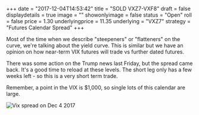 +++
date = "2017-12-04T14:53:42"
title = "SOLD VXZ7-VXF8"
draft = false
displaydetails = true
image = ""
showonlyimage = false
status = "Open"
roll = false
price = 1.30
underlyingprice = 11.35
underlying = "VXZ7"
strategy = "Futures Calendar Spread"
+++


Most of the time when we describe "steepeners" or "flatteners" on the curve, we're talking about the yield curve. 
This is similar but we have an opinion on how near-term VIX futures will trade vs further dated futures.

There was some action on the Trump news last Friday, but the spread came back. It's a good time to reload at these levels. The 
short leg only has a few weeks left - so this is a very short term trade.

Remember, a point in the VIX is $1,000, so single lots of this calendar are large.

![Vix spread on Dec 4 2017][1]


[1]: /img/trades/12-04-17-vix.png
